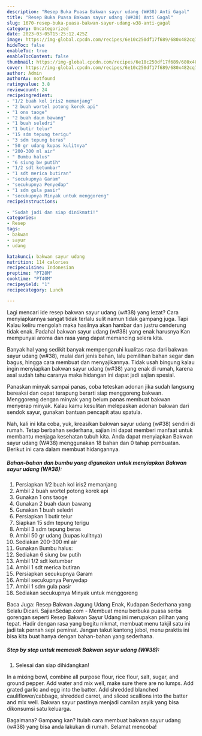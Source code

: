 ```yaml
---
description: "Resep Buka Puasa Bakwan sayur udang (W#38) Anti Gagal"
title: "Resep Buka Puasa Bakwan sayur udang (W#38) Anti Gagal"
slug: 1670-resep-buka-puasa-bakwan-sayur-udang-w38-anti-gagal
category: Uncategorized
date: 2023-03-05T15:25:12.425Z
image: https://img-global.cpcdn.com/recipes/6e10c250df17f689/680x482cq70/bakwan-sayur-udang-w38-foto-resep-utama.jpg
hideToc: false
enableToc: true
enableTocContent: false
thumbnail: https://img-global.cpcdn.com/recipes/6e10c250df17f689/680x482cq70/bakwan-sayur-udang-w38-foto-resep-utama.jpg
cover: https://img-global.cpcdn.com/recipes/6e10c250df17f689/680x482cq70/bakwan-sayur-udang-w38-foto-resep-utama.jpg
author: Admin
authorAv: notfound
ratingvalue: 3.8
reviewcount: 24
recipeingredient:
- "1/2 buah kol iris2 memanjang"
- "2 buah wortel potong korek api"
- "1 ons taoge"
- "2 buah daun bawang"
- "1 buah seledri"
- "1 butir telur"
- "15 sdm tepung terigu"
- "3 sdm tepung beras"
- "50 gr udang kupas kulitnya"
- "200-300 ml air"
- " Bumbu halus"
- "6 siung bw putih"
- "1/2 sdt ketumbar"
- "1 sdt merica butiran"
- "secukupnya Garam"
- "secukupnya Penyedap"
- "1 sdm gula pasir"
- "secukupnya Minyak untuk menggoreng"
recipeinstructions:

- "Sudah jadi dan siap dinikmati!"
categories:
- Resep
tags:
- bakwan
- sayur
- udang

katakunci: bakwan sayur udang 
nutrition: 114 calories
recipecuisine: Indonesian
preptime: "PT28M"
cooktime: "PT40M"
recipeyield: "1"
recipecategory: Lunch

---
```



Lagi mencari ide resep bakwan sayur udang (w#38) yang lezat? Cara menyiapkannya sangat tidak terlalu sulit namun tidak gampang juga. Tapi Kalau keliru mengolah maka hasilnya akan hambar dan justru cenderung tidak enak. Padahal bakwan sayur udang (w#38) yang enak harusnya Kan mempunyai aroma dan rasa yang dapat memancing selera kita.


Banyak hal yang sedikit banyak mempengaruhi kualitas rasa dari bakwan sayur udang (w#38), mulai dari jenis bahan, lalu pemilihan bahan segar dan bagus, hingga cara membuat dan menyajikannya. Tidak usah bingung kalau ingin menyiapkan bakwan sayur udang (w#38) yang enak di rumah, karena asal sudah tahu caranya maka hidangan ini dapat jadi sajian spesial.

Panaskan minyak sampai panas, coba teteskan adonan jika sudah langsung bereaksi dan cepat terapung berarti siap menggoreng bakwan. Menggoreng dengan minyak yang belum panas membuat bakwan menyerap minyak. Kalau kamu kesulitan melepaskan adonan bakwan dari sendok sayur, gunakan bantuan pencapit atau spatula.


Nah, kali ini kita coba, yuk, kreasikan bakwan sayur udang (w#38) sendiri di rumah. Tetap berbahan sederhana, sajian ini dapat memberi manfaat untuk membantu menjaga kesehatan tubuh kita. Anda dapat menyiapkan Bakwan sayur udang (W#38) menggunakan 18 bahan dan 0 tahap pembuatan. Berikut ini cara dalam membuat hidangannya.

<!--inarticleads1-->

##### Bahan-bahan dan bumbu yang digunakan untuk menyiapkan Bakwan sayur udang (W#38):

1. Persiapkan 1/2 buah kol iris2 memanjang
1. Ambil 2 buah wortel potong korek api
1. Gunakan 1 ons taoge
1. Gunakan 2 buah daun bawang
1. Gunakan 1 buah seledri
1. Persiapkan 1 butir telur
1. Siapkan 15 sdm tepung terigu
1. Ambil 3 sdm tepung beras
1. Ambil 50 gr udang (kupas kulitnya)
1. Sediakan 200-300 ml air
1. Gunakan  Bumbu halus:
1. Sediakan 6 siung bw putih
1. Ambil 1/2 sdt ketumbar
1. Ambil 1 sdt merica butiran
1. Persiapkan secukupnya Garam
1. Ambil secukupnya Penyedap
1. Ambil 1 sdm gula pasir
1. Sediakan secukupnya Minyak untuk menggoreng


Baca Juga: Resep Bakwan Jagung Udang Enak, Kudapan Sederhana yang Selalu Dicari. SajianSedap.com - Membuat menu berbuka puasa serba gorengan seperti Resep Bakwan Sayur Udang ini merupakan pilihan yang tepat. Hadir dengan rasa yang begitu nikmat, membuat menu takjil satu ini jadi tak pernah sepi peminat. Jangan takut kantong jebol, menu praktis ini bisa kita buat hanya dengan bahan-bahan yang sederhana. 

<!--inarticleads2-->

##### Step by step untuk memasak Bakwan sayur udang (W#38):


1. Selesai dan siap dihidangkan!

In a mixing bowl, combine all purpose flour, rice flour, salt, sugar, and ground pepper. Add water and mix well, make sure there are no lumps. Add grated garlic and egg into the batter. Add shredded blanched cauliflower/cabbage, shredded carrot, and sliced scallions into the batter and mix well. Bakwan sayur pastinya menjadi camilan asyik yang bisa dikonsumsi satu keluarga. 

Bagaimana? Gampang kan? Itulah cara membuat bakwan sayur udang (w#38) yang bisa anda lakukan di rumah. Selamat mencoba!
